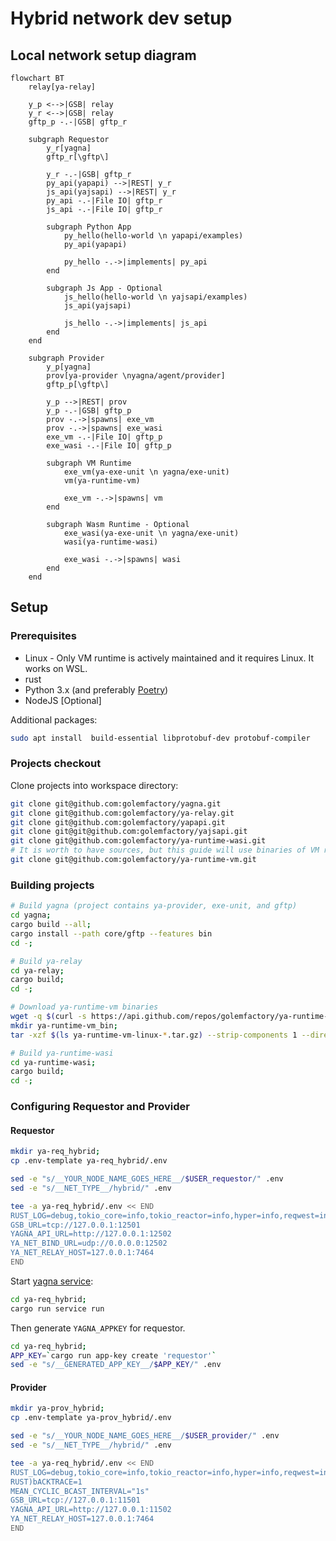 # Hybrid network dev setup

## Local network setup diagram

```mermaid
flowchart BT
    relay[ya-relay]

    y_p <-->|GSB| relay
    y_r <-->|GSB| relay
    gftp_p -.-|GSB| gftp_r

    subgraph Requestor
        y_r[yagna]
        gftp_r[\gftp\]
        
        y_r -.-|GSB| gftp_r
        py_api(yapapi) -->|REST| y_r
        js_api(yajsapi) -->|REST| y_r
        py_api -.-|File IO| gftp_r
        js_api -.-|File IO| gftp_r

        subgraph Python App
            py_hello(hello-world \n yapapi/examples)
            py_api(yapapi)
            
            py_hello -.->|implements| py_api
        end

        subgraph Js App - Optional
            js_hello(hello-world \n yajsapi/examples)
            js_api(yajsapi)

            js_hello -.->|implements| js_api
        end
    end

    subgraph Provider
        y_p[yagna]
        prov[ya-provider \nyagna/agent/provider]
        gftp_p[\gftp\]

        y_p -->|REST| prov
        y_p -.-|GSB| gftp_p
        prov -.->|spawns| exe_vm
        prov -.->|spawns| exe_wasi
        exe_vm -.-|File IO| gftp_p
        exe_wasi -.-|File IO| gftp_p

        subgraph VM Runtime
            exe_vm(ya-exe-unit \n yagna/exe-unit) 
            vm(ya-runtime-vm)

            exe_vm -.->|spawns| vm
        end

        subgraph Wasm Runtime - Optional
            exe_wasi(ya-exe-unit \n yagna/exe-unit)
            wasi(ya-runtime-wasi)

            exe_wasi -.->|spawns| wasi
        end
    end
```

## Setup

### Prerequisites

- Linux - Only VM runtime is actively maintained and it requires Linux. It works on WSL.
- rust
- Python 3.x (and preferably [Poetry](https://python-poetry.org/docs/#installation))
- NodeJS [Optional]

Additional packages:

```bash
sudo apt install  build-essential libprotobuf-dev protobuf-compiler
```

### Projects checkout

Clone projects into workspace directory:

```sh
git clone git@github.com:golemfactory/yagna.git
git clone git@github.com:golemfactory/ya-relay.git
git clone git@github.com:golemfactory/yapapi.git
git clone git@git@github.com:golemfactory/yajsapi.git
git clone git@github.com:golemfactory/ya-runtime-wasi.git
# It is worth to have sources, but this guide will use binaries of VM runtime
git clone git@github.com:golemfactory/ya-runtime-vm.git
```

### Building projects

```sh
# Build yagna (project contains ya-provider, exe-unit, and gftp)
cd yagna;
cargo build --all;
cargo install --path core/gftp --features bin
cd -;

# Build ya-relay
cd ya-relay;
cargo build;
cd -;

# Download ya-runtime-vm binaries
wget -q $(curl -s https://api.github.com/repos/golemfactory/ya-runtime-vm/releases/latest | grep browser_download_url | grep "linux" | cut -d '"' -f 4);
mkdir ya-runtime-vm_bin;
tar -xzf $(ls ya-runtime-vm-linux-*.tar.gz) --strip-components 1 --directory ya-runtime-vm_bin

# Build ya-runtime-wasi
cd ya-runtime-wasi;
cargo build;
cd -;
```

### Configuring Requestor and Provider

#### Requestor

```sh
mkdir ya-req_hybrid;
cp .env-template ya-req_hybrid/.env

sed -e "s/__YOUR_NODE_NAME_GOES_HERE__/$USER_requestor/" .env
sed -e "s/__NET_TYPE__/hybrid/" .env

tee -a ya-req_hybrid/.env << END
RUST_LOG=debug,tokio_core=info,tokio_reactor=info,hyper=info,reqwest=info
GSB_URL=tcp://127.0.0.1:12501
YAGNA_API_URL=http://127.0.0.1:12502
YA_NET_BIND_URL=udp://0.0.0.0:12502
YA_NET_RELAY_HOST=127.0.0.1:7464
END
```

Start [yagna service](../core/serv/README.md):

```sh
cd ya-req_hybrid;
cargo run service run
```

Then generate `YAGNA_APPKEY` for requestor.

```sh
cd ya-req_hybrid;
APP_KEY=`cargo run app-key create 'requestor'`
sed -e "s/__GENERATED_APP_KEY__/$APP_KEY/" .env
```

#### Provider

```sh
mkdir ya-prov_hybrid;
cp .env-template ya-prov_hybrid/.env

sed -e "s/__YOUR_NODE_NAME_GOES_HERE__/$USER_provider/" .env
sed -e "s/__NET_TYPE__/hybrid/" .env

tee -a ya-req_hybrid/.env << END
RUST_LOG=debug,tokio_core=info,tokio_reactor=info,hyper=info,reqwest=info
RUST)bACKTRACE=1
MEAN_CYCLIC_BCAST_INTERVAL="1s"
GSB_URL=tcp://127.0.0.1:11501
YAGNA_API_URL=http://127.0.0.1:11502
YA_NET_RELAY_HOST=127.0.0.1:7464
END
```

